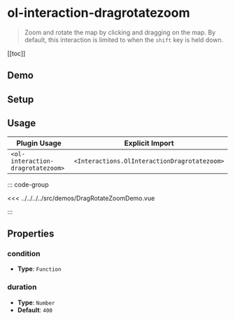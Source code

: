 # ol-interaction-dragrotatezoom

> Zoom and rotate the map by clicking and dragging on the map. By default, this interaction is limited to when the `shift` key is held down.

[[toc]]

## Demo

<script setup>
import DragRotateZoomDemo from "@demos/DragRotateZoomDemo.vue"
</script>

<ClientOnly>
<DragRotateZoomDemo/>
</ClientOnly>

## Setup

<!--@include: ../../interactions.plugin.md-->

## Usage

| Plugin Usage                      |               Explicit Import                |
|-----------------------------------|:--------------------------------------------:|
| `<ol-interaction-dragrotatezoom>` | `<Interactions.OlInteractionDragrotatezoom>` |

::: code-group

<<< ../../../../src/demos/DragRotateZoomDemo.vue

:::

## Properties

### condition

- **Type**: `Function`

### duration

- **Type**: `Number`
- **Default**: `400`
